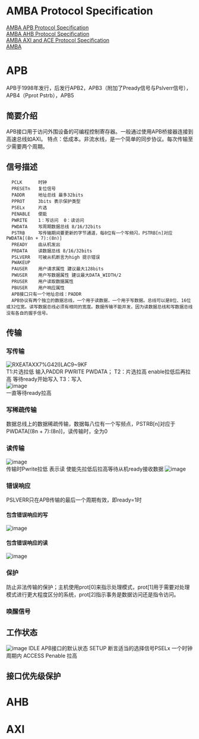 # AMBA Protocol Specification
  [AMBA APB Protocol Specification](https://developer.arm.com/documentation/ihi0024/latest/)      
  [AMBA AHB Protocol Specification](https://developer.arm.com/documentation/ihi0033/latest/)     
  [AMBA AXI and ACE Protocol Specification](https://developer.arm.com/documentation/ihi0022/latest)      
  [AMBA](https://developer.arm.com/Architectures/AMBA)      
  # APB  
  APB于1998年发行，后发行APB2，APB3（附加了Pready信号与Pslverr信号），APB4（Pprot Pstrb），APB5
  ## 简要介绍
  APB接口用于访问外围设备的可编程控制寄存器。一般通过使用APB桥接器连接到高速总线如AXI。
  特点：低成本。非流水线，是一个简单的同步协议。每次传输至少需要两个周期。      
  ## 信号描述
      PCLK      时钟  
      PRESETn   复位信号
      PADDR     地址总线 最多32bits
      PPROT     3bits 表示保护类型
      PSELx     片选
      PENABLE   使能
      PWRITE    1：写访问  0：读访问
      PWDATA    写周期数据总线 8/16/32bits
      PSTRB     写传输期间要更新的字节通道，每8位有一个写频闪，PSTRB[n]对应PWDATA[(8n + 7):(8n)]
      PREADY    由从机发出
      PRDATA    读数据总线 8/16/32bits
      PSLVERR   可被从机断言为high 提示错误
      PWAKEUP 
      PAUSER    用户请求属性 建议最大128bits
      PWUSER    用户写数据属性 建议最大DATA_WIDTH/2
      PRUSER    用户读取数据属性
      PBUSER    用户响应属性
      APB接口只有一个地址总线：PADDR
      APB协议有两个独立的数据总线，一个用于读数据，一个用于写数据。总线可以是8位、16位或32位宽。读写数据总线必须有相同的宽度。数据传输不能并发，因为读数据总线和写数据总线没有各自的握手信号。
  ## 传输
  ### 写传输
![RXEATAXX7%G42I)LAC9~9KF](https://user-images.githubusercontent.com/41823230/186177450-9e1f8764-e3d0-4e40-98ab-8e31c20fb5a8.png)         
T1:片选拉低 输入PADDR PWRITE PWDATA； T2：片选拉高 enable拉低后再拉高 等待ready开始写入 T3：写入       
![image](https://user-images.githubusercontent.com/41823230/186177398-fef238f4-1541-40a5-92f8-b31c9cc70c2e.png)           
一直等待ready拉高
  ### 写稀疏传输
  数据总线上的数据稀疏传输，数据每八位有一个写频点，PSTRB[n]对应于PWDATA[(8n + 7):(8n)]，读传输时，全为0
  ### 读传输
![image](https://user-images.githubusercontent.com/41823230/186182844-60583649-73d8-4b4f-962e-bff36617b434.png)        
传输时Pwrite拉低 表示读 使能先拉低后拉高等待从机ready接收数据
![image](https://user-images.githubusercontent.com/41823230/186182921-419b1cf0-4f02-4ae8-9e46-7993082ca92d.png)
  ### 错误响应
  PSLVERR只在APB传输的最后一个周期有效，即ready=1时
  #### 包含错误响应的写
  ![image](https://user-images.githubusercontent.com/41823230/186185030-8496e8fa-d4dd-4db6-b7ac-1d77e70b0389.png)
  #### 包含错误响应的读
  ![image](https://user-images.githubusercontent.com/41823230/186185164-a300f34d-5833-42cf-bc0f-4d5d03b2d35d.png)
  ### 保护
  防止非法传输的保护；主机使用prot[0]来指示处理模式，prot[1]用于需要对处理模式进行更大程度区分的系统，prot[2]指示事务是数据访问还是指令访问。
  ### 唤醒信号
  ## 工作状态
  ![image](https://user-images.githubusercontent.com/41823230/186187264-37f71fdf-b015-466c-8892-12f3b4d56c5c.png)
    IDLE   APB接口的默认状态
    SETUP  断言适当的选择信号PSELx 一个时钟周期内
    ACCESS Penable 拉高
  ## 接口优先级保护
  # AHB    
  # AXI 
